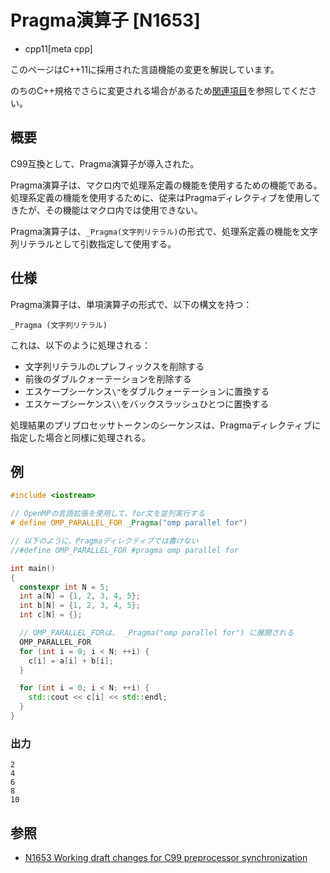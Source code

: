 # Pragma演算子 [N1653]
* cpp11[meta cpp]

<!-- start lang caution -->

このページはC++11に採用された言語機能の変更を解説しています。

のちのC++規格でさらに変更される場合があるため[関連項目](#relative-page)を参照してください。

<!-- last lang caution -->

## 概要
C99互換として、Pragma演算子が導入された。

Pragma演算子は、マクロ内で処理系定義の機能を使用するための機能である。処理系定義の機能を使用するために、従来はPragmaディレクティブを使用してきたが、その機能はマクロ内では使用できない。

Pragma演算子は、`_Pragma(文字列リテラル)`の形式で、処理系定義の機能を文字列リテラルとして引数指定して使用する。


## 仕様
Pragma演算子は、単項演算子の形式で、以下の構文を持つ：

```
_Pragma (文字列リテラル)
```

これは、以下のように処理される：

- 文字列リテラルの`L`プレフィックスを削除する
- 前後のダブルクォーテーションを削除する
- エスケープシーケンス`\"`をダブルクォーテーションに置換する
- エスケープシーケンス`\\`をバックスラッシュひとつに置換する

処理結果のプリプロセッサトークンのシーケンスは、Pragmaディレクティブに指定した場合と同様に処理される。


## 例
```cpp example
#include <iostream>

// OpenMPの言語拡張を使用して、for文を並列実行する
# define OMP_PARALLEL_FOR _Pragma("omp parallel for")

// 以下のように、Pragmaディレクティブでは書けない
//#define OMP_PARALLEL_FOR #pragma omp parallel for

int main()
{
  constexpr int N = 5;
  int a[N] = {1, 2, 3, 4, 5};
  int b[N] = {1, 2, 3, 4, 5};
  int c[N] = {};

  // OMP_PARALLEL_FORは、 _Pragma("omp parallel for") に展開される
  OMP_PARALLEL_FOR
  for (int i = 0; i < N; ++i) {
    c[i] = a[i] + b[i];
  }

  for (int i = 0; i < N; ++i) {
    std::cout << c[i] << std::endl;
  }
}
```

### 出力
```
2
4
6
8
10
```

## 参照
- [N1653 Working draft changes for C99 preprocessor synchronization](http://www.open-std.org/jtc1/sc22/wg21/docs/papers/2004/n1653.htm)